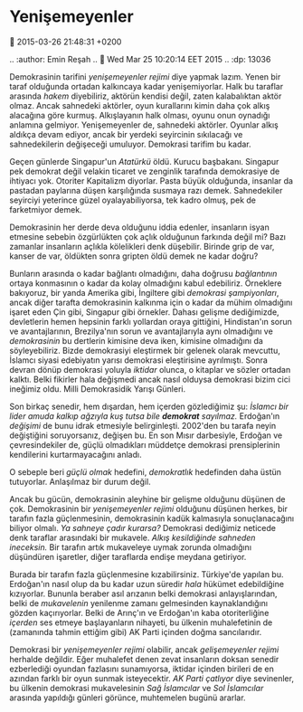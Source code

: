 Yenişemeyenler
==============

:date: 2015-03-26 21:48:31 +0200

.. :author: Emin Reşah
.. :date: Wed Mar 25 10:20:14 EET 2015 
.. :dp: 13036 

Demokrasinin tarifini *yenişemeyenler rejimi* diye yapmak lazım. Yenen
bir taraf olduğunda ortadan kalkıncaya kadar yenişemiyorlar. Halk bu
taraflar arasında *hakem* diyebiliriz, aktörün kendisi değil, zaten
kalabalıktan aktör olmaz. Ancak sahnedeki aktörler, oyun kurallarını
kimin daha çok alkış alacağına göre kurmuş. Alkışlayanın halk olması,
oyunu onun oynadığı anlamına gelmiyor. Yenişemeyenler de, sahnedeki
aktörler. Oyunlar alkış aldıkça devam ediyor, ancak bir yerdeki
seyircinin sıkılacağı ve sahnedekilerin değişeceği umuluyor. Demokrasi
tarifim bu kadar.

Geçen günlerde Singapur'un *Atatürkü* öldü. Kurucu başbakanı. Singapur
pek demokrat değil velakin ticaret ve zenginlik tarafında demokrasiye
de ihtiyacı yok. Otoriter Kapitalizm diyorlar. Pasta büyük olduğunda,
insanlar da pastadan paylarına düşen karşılığında susmaya razı
demek. Sahnedekiler seyirciyi yeterince güzel oyalayabiliyorsa, tek
kadro olmuş, pek de farketmiyor demek.

Demokrasinin her derde deva olduğunu iddia edenler, insanların isyan
etmesine sebebin özgürlükten çok açlık olduğunun farkında değil mi?
Bazı zamanlar insanların açlıkla kölelikleri denk düşebilir. Birinde
grip de var, kanser de var, öldükten sonra gripten öldü demek ne kadar
doğru?

Bunların arasında o kadar bağlantı olmadığını, daha doğrusu
*bağlantının* ortaya konmasının o kadar da kolay olmadığını kabul
edebiliriz. Örneklere bakıyoruz, bir yanda Amerika gibi, İngiltere
gibi *demokrasi şampiyonları*, ancak diğer tarafta demokrasinin
kalkınma için o kadar da mühim olmadığını işaret eden Çin gibi,
Singapur gibi örnekler. Dahası gelişme dediğimizde, devletlerin hemen
hepsinin farklı yollardan oraya gittiğini, Hindistan'ın sorun ve
avantajlarının, Brezilya'nın sorun ve avantajlarıyla aynı olmadığını
ve *demokrasinin* bu dertlerin kimisine deva iken, kimisine olmadığını
da söyleyebiliriz. Bizde demokrasiyi eleştirmek bir gelenek olarak
mevcuttu, İslamcı siyasi edebiyatın yarısı demokrasi eleştirisine
ayrılmıştı. Sonra devran dönüp demokrasi yoluyla *iktidar* olunca, o
kitaplar ve sözler ortadan kalktı. Belki fikirler hala değişmedi ancak
nasıl olduysa demokrasi bizim cici ineğimiz oldu. Milli Demokrasidik
Yarışı Günleri.

Son birkaç senedir, hem dışardan, hem içerden gözlediğimiz şu:
*İslamcı bir lider amuda kalkıp ağzıyla kuş tutsa bile **demokrat**
sayılmaz.* Erdoğan'ın *değişimi* de bunu idrak etmesiyle
belirginleşti. 2002'den bu tarafa neyin değiştiğini soruyorsanız,
değişen bu. En son Mısır darbesiyle, Erdoğan ve çevresindekiler de,
güçlü olmadıkları müddetçe demokrasi prensiplerinin kendilerini
kurtarmayacağını anladı.

O sebeple beri *güçlü olmak* hedefini, *demokratlık* hedefinden daha
üstün tutuyorlar. Anlaşılmaz bir durum değil.

Ancak bu gücün, demokrasinin aleyhine bir gelişme olduğunu düşünen de
çok. Demokrasinin bir *yenişemeyenler rejimi* olduğunu düşünen herkes,
bir tarafın fazla güçlenmesinin, demokrasinin kadük kalmasıyla
sonuçlanacağını biliyor olmalı. *Ya sahneye çadır kurarsa?* Demokrasi
dediğimiz neticede denk taraflar arasındaki bir mukavele. *Alkış
kesildiğinde sahneden ineceksin.* Bir tarafın artık mukaveleye uymak
zorunda olmadığını düşündüren işaretler, diğer taraflarda endişe
meydana getiriyor. 

Burada bir tarafın fazla güçlenmesine kızabilirsiniz. Türkiye'de
yapılan bu. Erdoğan'ın nasıl olup da bu kadar uzun süredir *hala*
hükümet edebildiğine kızıyorlar. Bununla beraber asıl arızanın belki
demokrasi anlayışlarından, belki de *mukavelenin* yenilenme zamanı
gelmesinden kaynaklandığını gözden kaçırıyorlar. Belki de Arınç'ın ve
Erdoğan'ın kaba otoriterliğine *içerden* ses etmeye başlayanların
nihayeti, bu ülkenin muhalefetinin de (zamanında tahmin ettiğim gibi)
AK Parti içinden doğma sancılarıdır. 

Demokrasi bir *yenişemeyenler rejimi* olabilir, ancak *gelişemeyenler
rejimi* herhalde değildir. Eğer muhalefet denen zevat insanların
doksan senedir ezberlediği oyundan fazlasını sunamıyorsa, iktidar
içinden birileri de en azından farklı bir oyun sunmak
isteyecektir. *AK Parti çatlıyor* diye sevinenler, bu ülkenin
demokrasi mukavelesinin *Sağ İslamcılar* ve *Sol İslamcılar* arasında
yapıldığı günleri görünce, muhtemelen bugünü ararlar. 
